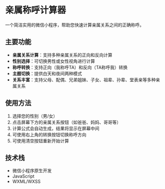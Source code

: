 # 亲属称呼计算器

一个简洁实用的微信小程序，帮助您快速计算亲属关系之间的正确称呼。

## 主要功能
- **亲属关系计算**：支持多种亲属关系的正向和反向计算
- **性别选择**：可切换男性或女性视角进行计算
- **称呼转换**：支持正向（我称呼TA）和反向（TA称呼我）转换
- **主题切换**：提供白天和夜间两种模式
- **关系丰富**：支持父母、配偶、兄弟姐妹、子女、祖辈、孙辈、堂表亲等多种亲属关系

## 使用方法
1. 选择您的性别（男/女）
2. 点击屏幕下方的亲属关系按钮（如爸爸、妈妈、哥哥等）
3. 计算公式会自动生成，结果将显示在屏幕中间
4. 可使用右上角的转换按钮切换称呼方向
5. 可使用清空按钮重新开始计算

## 技术栈
- 微信小程序原生开发
- JavaScript
- WXML/WXSS


